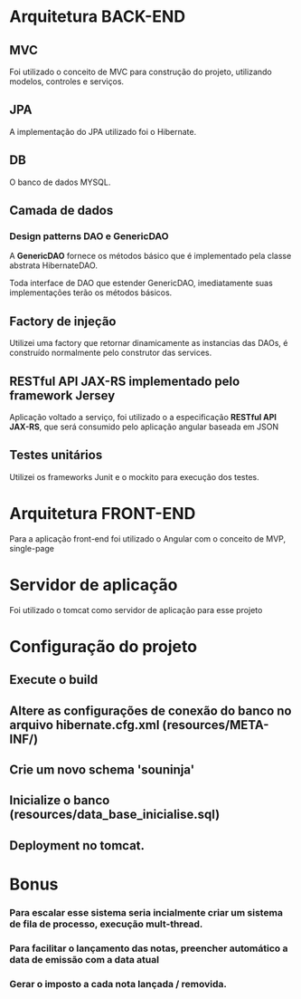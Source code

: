 # Arquitetura BACK-END

## MVC

Foi utilizado o conceito de MVC para construção do projeto, utilizando modelos, controles e serviços. 

## JPA
A implementação do JPA utilizado foi o Hibernate.

## DB
O banco de dados MYSQL.

## Camada de dados

### Design patterns DAO e GenericDAO

A **GenericDAO** fornece os métodos básico que é implementado pela classe abstrata HibernateDAO.

Toda interface de DAO que estender GenericDAO, imediatamente suas implementações terão os métodos básicos. 

## Factory de injeção

Utilizei uma factory que retornar dinamicamente as instancias das DAOs, é construído normalmente pelo construtor das services.

## RESTful API JAX-RS implementado pelo framework Jersey

Aplicação voltado a serviço, foi utilizado o a especificação **RESTful API JAX-RS**, que será consumido pelo aplicação angular baseada em JSON 

## Testes unitários
Utilizei os frameworks Junit e o mockito para execução dos testes.


# Arquitetura FRONT-END
Para a aplicação front-end foi utilizado o Angular com o conceito de MVP, single-page

# Servidor de aplicação 
Foi utilizado o tomcat como servidor de aplicação para esse projeto 


# Configuração do projeto

## Execute o build
## Altere as configurações de conexão do banco no arquivo hibernate.cfg.xml (resources/META-INF/)
## Crie um novo schema 'souninja'
## Inicialize o banco (resources/data_base_inicialise.sql)
## Deployment no tomcat.

# Bonus
### Para escalar esse sistema seria incialmente criar um sistema de fila de processo, execução mult-thread.
### Para facilitar o lançamento das notas, preencher automático a data de emissão com a data atual
### Gerar o imposto a cada nota lançada / removida.




